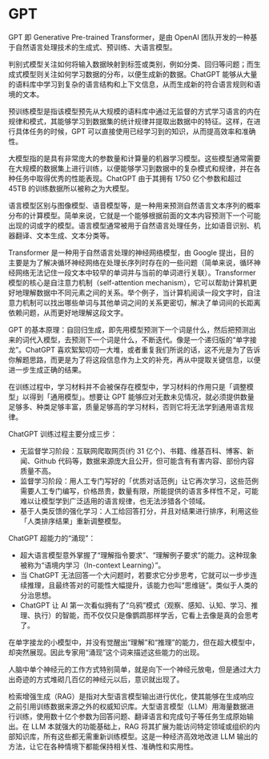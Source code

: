 
# GPT

GPT 即 Generative Pre-trained Transformer，是由 OpenAI 团队开发的一种基于自然语言处理技术的生成式、预训练、大语言模型。

判别式模型关注如何将输入数据映射到标签或类别，例如分类、回归等问题；而生成式模型则关注如何学习数据的分布，以便生成新的数据。ChatGPT 能够从大量的语料库中学习到复杂的语言结构和上下文信息，从而生成新的符合语言规则和语境的文本。

预训练模型是指该模型预先从大规模的语料库中通过无监督的方式学习语言的内在规律和模式，其能够学习到数据集的统计规律并提取出数据中的特征。这样，在进行具体任务的时候，GPT 可以直接使用已经学习到的知识，从而提高效率和准确性。

大模型指的是具有非常庞大的参数量和计算量的机器学习模型。这些模型通常需要在大规模的数据集上进行训练，以便能够学习到数据中的复杂模式和规律，并在各种任务中取得优秀的性能表现。ChatGPT 由于其拥有 1750 亿个参数和超过 45TB 的训练数据所以被称之为大模型。

语言模型区别与图像模型、语音模型等，是一种用来预测自然语言文本序列的概率分布的计算模型。简单来说，它就是一个能够根据前面的文本内容预测下一个可能出现的词或字的模型。语言模型通常被用于自然语言处理任务，比如语音识别、机器翻译、文本生成、文本分类等。

Transformer 是一种用于自然语言处理的神经网络模型，由 Google 提出，目的主要是为了解决循环神经网络在处理长序列时存在的一些问题（简单来说，循环神经网络无法记住一段文本中较早的单词并与当前的单词进行关联）。Transformer 模型的核心是自注意力机制（self-attention mechanism），它可以帮助计算机更好地理解数据中不同元素之间的关系。举个例子，当计算机阅读一段文字时，自注意力机制可以找出哪些单词与其他单词之间的关系更密切，解决了单词间的长距离依赖问题，从而更好地理解这段文字。

GPT 的基本原理：自回归生成，即先用模型预测下一个词是什么，然后把预测出来的词代入模型，去预测下一个词是什么，不断迭代。像是一个递归版的“单字接龙”。ChatGPT 喜欢絮絮叨叨一大堆，或者重复我们所说的话，这不光是为了告诉你解题思路，而更是为了将这段信息作为上文的补充，再从中提取关键信息，以便进一步生成正确的结果。

在训练过程中，学习材料并不会被保存在模型中，学习材料的作用只是「调整模型」以得到「通用模型」。想要让 GPT 能够应对无数未见情况，就必须提供数量足够多、种类足够丰富，质量足够高的学习材料，否则它将无法学到通用语言规律。

ChatGPT 训练过程主要分成三步：

- 无监督学习阶段：互联网爬取网页(约 31 亿个)、书籍、维基百科、博客、新闻、Github 代码等，数据来源庞大且公开，但可能含有有害内容、部份内容质量不高。
- 监督学习阶段：用人工专门写好的「优质对话范例」让它再次学习，这些范例需要人工专门编写，价格昂贵，数量有限，所能提供的语言多样性不足，可能难以让模型学到广泛适用的语言规律，也无法涉猎各个领域。
- 基于人类反馈的强化学习：人工给回答打分，并且对结果进行排序，利用这些「人类排序结果」重新调整模型。

ChatGPT 超能力的“涌现”：

- 超大语言模型意外掌握了“理解指令要求”、“理解例子要求”的能力。这种现象被称为“语境内学习（In-context Learning）”。
- 当 ChatGPT 无法回答一个大问题时，若要求它分步思考，它就可以一步步连续推理，且最终答对的可能性大幅提升，该能力也叫“思维链”。类似于人类的分治思想。
- ChatGPT 让 AI 第一次看似拥有了“乌鸦”模式（观察、感知、认知、学习、推理、执行）的智能，而不仅仅只是像鹦鹉那样学舌，它看上去像是真的会思考了。

在单字接龙的小模型中，并没有觉醒出“理解”和“推理”的能力，但在超大模型中，却突然展现。因此专家用“涌现”这个词来描述这些能力的出现。

人脑中单个神经元的工作方式特别简单，就是向下一个神经元放电，但是通过大力出奇迹的方式堆砌几百亿的神经元以后，意识就出现了。

检索增强生成（RAG）是指对大型语言模型输出进行优化，使其能够在生成响应之前引用训练数据来源之外的权威知识库。大型语言模型（LLM）用海量数据进行训练，使用数十亿个参数为回答问题、翻译语言和完成句子等任务生成原始输出。在 LLM 本就强大的功能基础上，RAG 将其扩展为能访问特定领域或组织的内部知识库，所有这些都无需重新训练模型。这是一种经济高效地改进 LLM 输出的方法，让它在各种情境下都能保持相关性、准确性和实用性。
